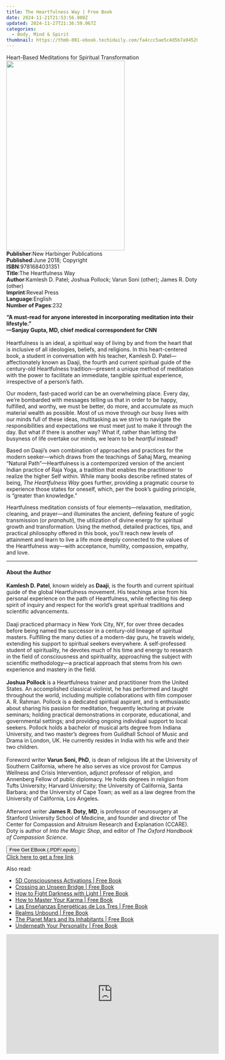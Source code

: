```yaml
---
title: The Heartfulness Way | Free Book
date: 2024-11-21T21:53:56.808Z
updated: 2024-11-27T21:36:59.067Z
categories:
  - Body, Mind & Spirit
thumbnail: https://thmb-001-ebook.techidaily.com/fa4ccc5ae5c4d5b7a9452085de1ca352172e209f82b9e9b9f4a1781eba30eb43.jpg
---
```

<main id="book-container">
  <div class="flex flex-col">
    <div class="book-brief flex-1 py-6 px-4 sm:p-6 md:py-10 md:px-8">
      <!-- brief-->
      <div class="book-brief-main">
        Heart-Based Meditations for Spiritual Transformation
      </div>
    </div>
    <div
      class="book-meta-info flex-1 grid gap-4 col-start-1 col-end-3 row-start-1 sm:mb-6 sm:grid-cols-4 lg:gap-6 lg:col-start-2 lg:row-end-6 lg:row-span-6 lg:mb-0"
    >
      <div
        class="book-meta-info-left place-content-center mt-4 p-4 text-sm leading-6 col-start-2 col-span-2 dark:text-slate-400"
      >
        <img
          class="w-full h-500 object-cover rounded-lg sm:h-255 sm:col-span-2 lg:col-span-full"
          src="https://img-001-ebook.techidaily.com/42ffa39632f48d4b1b8579c5452dd96aac95111d38b23e12cac01718451845ac.jpg"
          alt=""
          width="312"
          height="500"
        />
      </div>
      <div
        class="book-meta-info-right mt-2 col-start-1 row-start-2 col-span-3 self-center"
      >
        <!-- meta data  -->
        <div class="flex flex-col px-4 md:px-8">
          <div class="flex-1">
            <strong>Publisher</strong>:<span class="px-2"
              >New Harbinger Publications</span
            >
          </div>
          <div class="flex-1">
            <strong>Published</strong>:<span class="px-2"
              >June 2018; Copyright</span
            >
          </div>
          <div class="flex-1">
            <strong>ISBN</strong>:<span class="px-2">9781684031351</span>
          </div>
          <div class="flex-1">
            <strong>Title</strong>:<span class="px-2"
              >The Heartfulness Way</span
            >
          </div>
          <div class="flex-1">
            <strong>Author</strong>:<span class="px-2"
              >Kamlesh D. Patel; Joshua Pollock; Varun Soni (other); James R.
              Doty (other)</span
            >
          </div>
          <div class="flex-1">
            <strong>Imprint</strong>:<span class="px-2">Reveal Press</span>
          </div>
          <div class="flex-1">
            <strong>Language</strong>:<span class="px-2">English</span>
          </div>
          <div class="flex-1">
            <strong>Number of Pages</strong>:<span class="px-2">232</span>
          </div>
        </div>
      </div>
    </div>
    <div class="book-description flex-1 py-6 px-4 sm:p-6 md:py-10 md:px-8">
      <div class="book-description-main">
        <div accordion-content="" id="description">
          <p>
            <b
              >“A must-read for anyone interested in incorporating meditation
              into their lifestyle.”<br />
              ––Sanjay Gupta, MD, chief medical correspondent for CNN</b
            ><br /><br />
            Heartfulness is an ideal, a spiritual way of living by and from the
            heart that is inclusive of all ideologies, beliefs, and religions.
            In this heart-centered book, a student in conversation with his
            teacher, Kamlesh D. Patel—affectionately known as Daaji, the fourth
            and current spiritual guide of the century-old Heartfulness
            tradition—present a unique method of meditation with the power to
            facilitate an immediate, tangible spiritual experience, irrespective
            of a person’s faith.
          </p>
          <p>
            Our modern, fast-paced world can be an overwhelming place. Every
            day, we’re bombarded with messages telling us that in order to be
            happy, fulfilled, and worthy, we must be better, do more, and
            accumulate as much material wealth as possible. Most of us move
            through our busy lives with our minds full of these ideas,
            multitasking as we strive to navigate the responsibilities and
            expectations we must meet just to make it through the day. But what
            if there is another way? What if, rather than letting the busyness
            of life overtake our minds, we learn to be <i>heartful</i> instead?
          </p>
          <p>
            Based on Daaji’s own combination of approaches and practices for the
            modern seeker—which draws from the teachings of Sahaj Marg, meaning
            “Natural Path”—Heartfulness is a contemporized version of the
            ancient Indian practice of Raja Yoga, a tradition that enables the
            practitioner to realize the higher Self within. While many books
            describe refined states of being, <i>The Heartfulness Way</i> goes
            further, providing a pragmatic course to experience those states for
            oneself, which, per the book’s guiding principle, is “greater than
            knowledge.”
          </p>
          <p>
            Heartfulness meditation consists of four elements—relaxation,
            meditation, cleaning, and prayer—and illuminates the ancient,
            defining feature of yogic transmission (or <i>pranahuti</i>), the
            utilization of divine energy for spiritual growth and
            transformation. Using the method, detailed practices, tips, and
            practical philosophy offered in this book, you’ll reach new levels
            of attainment and learn to live a life more deeply connected to the
            values of the Heartfulness way—with acceptance, humility,
            compassion, empathy, and love.
          </p>
        </div>
        <div class="accordion-fader"></div>
      </div>
    </div>
    <div class="book-excerpts flex-1 py-6 px-4 sm:p-6 md:py-10 md:px-8">
      <!-- excerpts-->
      <div class="book-excerpts-main">
        <hr />
        <h4 class="placeholder placeholder-heading">
          <span>About the Author</span>
        </h4>
        <p></p>
        <p>
          <b>Kamlesh D. Patel</b>, known widely as <b>Daaji</b>, is the fourth
          and current spiritual guide of the global Heartfulness movement. His
          teachings arise from his personal experience on the path of
          Heartfulness, while reflecting his deep spirit of inquiry and respect
          for the world’s great spiritual traditions and scientific
          advancements.<br /><br />
          Daaji practiced pharmacy in New York City, NY, for over three decades
          before being named the successor in a century-old lineage of spiritual
          masters. Fulfilling the many duties of a modern-day guru, he travels
          widely, extending his support to spiritual seekers everywhere. A
          self-professed student of spirituality, he devotes much of his time
          and energy to research in the field of consciousness and spirituality,
          approaching the subject with scientific methodology—a practical
          approach that stems from his own experience and mastery in the
          field.<br /><br /><b>Joshua Pollock </b>is a Heartfulness trainer and
          practitioner from the United States. An accomplished classical
          violinist, he has performed and taught throughout the world, including
          multiple collaborations with film composer A. R. Rahman. Pollock is a
          dedicated spiritual aspirant, and is enthusiastic about sharing his
          passion for meditation, frequently lecturing at private seminars;
          holding practical demonstrations in corporate, educational, and
          governmental settings; and providing ongoing individual support to
          local seekers. Pollock holds a bachelor of musical arts degree from
          Indiana University, and two master’s degrees from Guildhall School of
          Music and Drama in London, UK. He currently resides in India with his
          wife and their two children.<br /><br />
          Foreword writer<b> Varun Soni, PhD</b>, is dean of religious life at
          the University of Southern California, where he also serves as vice
          provost for Campus Wellness and Crisis Intervention, adjunct professor
          of religion, and Annenberg Fellow of public diplomacy. He holds
          degrees in religion from Tufts University; Harvard University; the
          University of California, Santa Barbara; and the University of Cape
          Town; as well as a law degree from the University of California, Los
          Angeles.<br /><br />
          Afterword writer <b>James R. Doty, MD</b>, is professor of
          neurosurgery at Stanford University School of Medicine, and founder
          and director of The Center for Compassion and Altruism Research and
          Explanation (CCARE). Doty is author of <i>Into the Magic Shop</i>, and
          editor of<i> The Oxford Handbook of Compassion Science</i>.
        </p>
        <p></p>
      </div>
    </div>
    <div
      class="book-about-author flex-1 py-6 px-4 sm:p-6 md:py-10 md:px-8"
    ></div>
    <div class="book-free-get flex-1 py-6 px-4 sm:p-6 md:py-10 md:px-8">
      <button
        id="btn-free-get"
        class="bg-blue-500 hover:bg-blue-700 text-white font-bold py-2 px-4 rounded"
      >
        Free Get EBook (.PDF/.epub)
      </button>
      <div id="countdown-display" class="px-2 text-lg mt-2"></div>
      <a
        id="free-link"
        class="hidden bg-blue-500 hover:bg-blue-700 text-white font-bold py-2 px-4 rounded"
        href="https://www.ebooks.com/en-us/book/96193308/the-heartfulness-way/kamlesh-d-patel/"
        target="_blank"
        >Click here to get a free link</a
      >
    </div>
    <script>
      let countdownTime = 0;
      let countdownInterval = null;
      document
        .getElementById('btn-free-get')
        .addEventListener('click', startCountdown);
      function startCountdown() {
        countdownTime = new Date().getTime() + 60000 * 3;
        countdownInterval = setInterval(updateCountdown, 1000);
        document.getElementById('btn-free-get').disabled = true;
        document
          .getElementById('btn-free-get')
          .classList.add('bg-gray-500', 'cursor-not-allowed');
      }
      function updateCountdown() {
        let currentTime = new Date().getTime();
        let timeLeft = countdownTime - currentTime;
        let secondsLeft = Math.floor(timeLeft / 1000);
        document.getElementById('countdown-display').innerHTML =
          `Remaining time: ${secondsLeft} seconds.`;
        if (secondsLeft <= 0) {
          clearInterval(countdownInterval);
          document.getElementById('btn-free-get').classList.add('hidden');
          document.getElementById('free-link').classList.remove('hidden');
          document.getElementById('countdown-display').innerHTML = '';
        }
      }
    </script>
  </div>
</main>

<ins class="adsbygoogle"
      style="display:block"
      data-ad-client="ca-pub-7571918770474297"
      data-ad-slot="8358498916"
      data-ad-format="auto"
      data-full-width-responsive="true"></ins>
    

<span class="atpl-alsoreadstyle">Also read:</span>
<div><ul>
<li><a href="https://novels-ebooks.techidaily.com/211236560-9798889402800-5d-consciousness-activations/"><u>5D Consciousness Activations | Free Book</u></a></li>
<li><a href="https://novels-ebooks.techidaily.com/211236638-9780976149590-crossing-an-unseen-bridge/"><u>Crossing an Unseen Bridge | Free Book</u></a></li>
<li><a href="https://novels-ebooks.techidaily.com/211236529-9798869145369-how-to-fight-darkness-with-light/"><u>How to Fight Darkness with Light | Free Book</u></a></li>
<li><a href="https://novels-ebooks.techidaily.com/211236611-9798218353995-how-to-master-your-karma/"><u>How to Master Your Karma | Free Book</u></a></li>
<li><a href="https://novels-ebooks.techidaily.com/211236607-9781736106679-las-ensenanzas-energeticas-de-los-tres/"><u>Las Enseñanzas Energéticas de Los Tres | Free Book</u></a></li>
<li><a href="https://novels-ebooks.techidaily.com/211236537-9798869145864-realms-unbound/"><u>Realms Unbound | Free Book</u></a></li>
<li><a href="https://novels-ebooks.techidaily.com/211236565-9781396324932-the-planet-mars-and-its-inhabitants/"><u>The Planet Mars and Its Inhabitants | Free Book</u></a></li>
<li><a href="https://novels-ebooks.techidaily.com/211236509-9780979384783-underneath-your-personality/"><u>Underneath Your Personality | Free Book</u></a></li>
</ul></div>

<!-- affiliate ads begin -->
<iframe width="560" height="315" src="https://www.youtube.com/embed/nmj7aVvEeAs?si=OcR7USXKGyLcn09q&autoplay=1" title="YouTube video player" frameborder="0" allow="accelerometer; autoplay; clipboard-write; encrypted-media; gyroscope; picture-in-picture; web-share" referrerpolicy="strict-origin-when-cross-origin" allowfullscreen></iframe>
<!-- affiliate ads end -->

